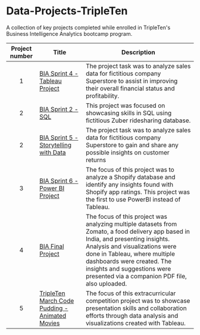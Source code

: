 # Data-Projects-TripleTen
A collection of key projects completed while enrolled in TripleTen's Business Intelligence Analytics bootcamp program.


| Project number | Title | Description |
| :-----------: | ----------- |----------- |
| 1 | [BIA Sprint 4 - Tableau Project](https://github.com/epraniewicz/Data-Projects-TripleTen-/tree/d5b812f2eef3faf77e7bbd3f898a22b5147c5c2f/Sprint%204_Tableau_Project)| The project task was to analyze sales data for fictitious company Superstore to assist in improving their overall financial status and profitability. |
| 2 | [BIA Sprint 2 - SQL](https://github.com/epraniewicz/Data-Projects-TripleTen/tree/db70884ace0fc03ae112dbe962dcdc7e94c6a5e5/SQL%20Project) | This project was focused on showcasing skills in SQL using fictitious Zuber ridesharing database. |
| 2 | [BIA Sprint 5 - Storytelling with Data](https://github.com/epraniewicz/Data-Projects-TripleTen-/blob/750db223fb3baf214b012075886d3c53c7e92592/Sprint_5_Packet_EP_1712281826/Sprint_5_StorytellingREADME.md) | The project task was to analyze sales data for fictitious company Superstore to gain and share any possible insights on customer returns |
| 3 | [BIA Sprint 6 - Power BI Project](https://github.com/epraniewicz/Data-Projects-TripleTen-/tree/750db223fb3baf214b012075886d3c53c7e92592/EP_BIA_Sprint_6_Project_1713035282)| The focus of this project was to analyze a Shopify database and identify any insights found with Shopify app ratings.  This project was the first to use PowerBI instead of Tableau. |
| 4 | [BIA Final Project](https://github.com/epraniewicz/Data-Projects-TripleTen-/tree/750db223fb3baf214b012075886d3c53c7e92592/Eric_Praniewicz_Final_Project_1715704422) | The focus of this project was analyzing multiple datasets from Zomato, a food delivery app based in India, and presenting insights.  Analysis and visualizations were done in Tableau, where multiple dashboards were created. The insights and suggestions were presented via a companion PDF file, also uploaded. |
| 5 | [TripleTen March Code Pudding - Animated Movies](https://github.com/epraniewicz/Data-Projects-TripleTen/tree/e87fa5ef964e3545b9473fd68fde7f9376775288/TripleTen%20March%20Code%20Pudding%20-%20Animated%20Movies)| The focus of this extracurricular competition project was to showcase presentation skills and collaboration efforts through data analysis and visualizations created with Tableau. |
